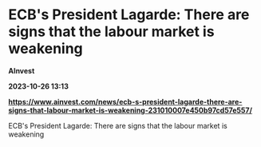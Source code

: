 # ECB's President Lagarde: There are signs that the labour market is weakening
**AInvest**

**2023-10-26 13:13**

**https://www.ainvest.com/news/ecb-s-president-lagarde-there-are-signs-that-labour-market-is-weakening-231010007e450b97cd57e557/**

ECB's President Lagarde: There are signs that the labour market is weakening